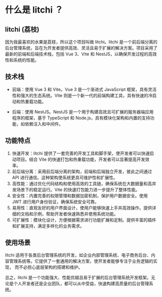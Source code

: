 # 什么是 litchi ？

## litchi (荔枝)

因为我最喜欢的水果是荔枝，所以这个项目叫做 litchi。litchi 是一个前后端分离的后台管理系统，旨在为开发者提供高效、灵活且易于扩展的解决方案。项目采用了最新的前端和后端技术栈，包括 Vue 3、Vite 和 NestJS，以确保开发过程的高效性和系统的性能。

## 技术栈

- 前端：使用 Vue 3 和 Vite。Vue 3 是一个渐进式 JavaScript 框架，具有灵活性和强大的生态系统。Vite 则是一个新一代的前端构建工具，具有快速的冷启动和热重载功能。

- 后端：使用 NestJS。NestJS 是一个用于构建高效且可扩展的服务器端应用程序的框架，基于 TypeScript 和 Node.js，具有模块化架构和内置的支持功能，如依赖注入和中间件。

## 功能特点

1. 快速开发：litchi 提供了一套完善的开发工具和脚手架，使开发者可以快速启动项目。结合 Vite 的快速打包和热重载功能，开发者可以显著提高开发效率。
2. 前后端分离：采用前后端分离的架构，前端和后端独立开发，彼此之间通过 API 进行通信。这种架构使系统更具可维护性和扩展性。
3. 高性能：通过优化代码结构和使用高效的工具链，确保系统在大数据量和高并发场景下的稳定运行。Vite 的快速打包能力进一步提升了整体性能。
4. 安全性：内置完善的权限管理和数据加密机制，保护用户数据安全。使用 JWT 进行用户身份验证，确保系统安全可靠。
5. 易用性：直观友好的用户界面设计，使用户能够快速上手并高效操作。提供详细的文档和示例，帮助开发者快速熟悉并使用系统功能。
6. 可扩展性：模块化设计，方便根据需求进行功能扩展和定制。提供丰富的插件和扩展支持，满足多样化的业务需求。

## 使用场景

litchi 适用于各类后台管理系统的开发，如企业内部管理系统、电子商务后台、内容管理系统等。它提供了一套通用的解决方案，使开发者能够专注于业务逻辑的实现，
而不必担心底层架构的搭建和维护。

总之，litchi 是一个功能强大、性能优越且易于扩展的后台管理系统开发框架。无论是个人开发者还是企业团队，都可以从中受益，快速构建高质量的后台管理系统。
